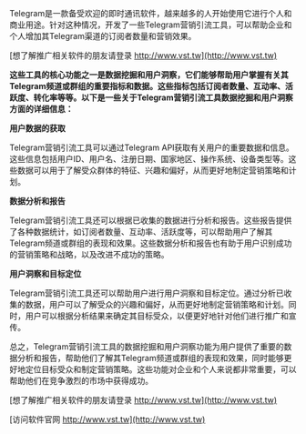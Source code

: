 Telegram是一款备受欢迎的即时通讯软件，越来越多的人开始使用它进行个人和商业用途。针对这种情况，开发了一些Telegram营销引流工具，可以帮助企业和个人增加其Telegram渠道的订阅者数量和营销效果。

[想了解推广相关软件的朋友请登录 http://www.vst.tw](http://www.vst.tw)

**这些工具的核心功能之一是数据挖掘和用户洞察，它们能够帮助用户掌握有关其Telegram频道或群组的重要指标和数据。这些指标包括订阅者数量、互动率、活跃度、转化率等等。以下是一些关于Telegram营销引流工具数据挖掘和用户洞察方面的详细信息：**

**用户数据的获取**

Telegram营销引流工具可以通过Telegram API获取有关用户的重要数据和信息。这些信息包括用户ID、用户名、注册日期、国家地区、操作系统、设备类型等。这些数据可以用于了解受众群体的特征、兴趣和偏好，从而更好地制定营销策略和计划。

**数据分析和报告**

Telegram营销引流工具还可以根据已收集的数据进行分析和报告。这些报告提供了各种数据统计，如订阅者数量、互动率、活跃度等，可以帮助用户了解其Telegram频道或群组的表现和效果。这些数据分析和报告也有助于用户识别成功的营销策略和战略，以及改进不成功的策略。

**用户洞察和目标定位**

Telegram营销引流工具还可以帮助用户进行用户洞察和目标定位。通过分析已收集的数据，用户可以了解受众的兴趣和偏好，从而更好地制定营销策略和计划。同时，用户可以根据分析结果来确定其目标受众，以便更好地针对他们进行推广和宣传。

总之，Telegram营销引流工具的数据挖掘和用户洞察功能为用户提供了重要的数据分析和报告，帮助他们了解其Telegram频道或群组的表现和效果，同时能够更好地定位目标受众和制定营销策略。这些功能对企业和个人来说都非常重要，可以帮助他们在竞争激烈的市场中获得成功。

[想了解推广相关软件的朋友请登录 http://www.vst.tw](http://www.vst.tw)


[访问软件官网 http://www.vst.tw](http://www.vst.tw)
